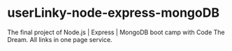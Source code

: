 # userLinky-node-express-mongoDB
The final project of Node.js | Express | MongoDB boot camp with Code The Dream. All links in one page service.

